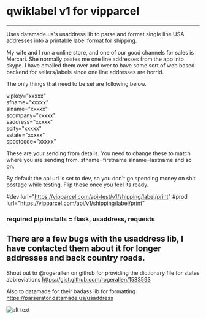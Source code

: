 # qwiklabel v1 for vipparcel
---

Uses datamade.us's usaddress lib to parse and format single line USA addresses into a printable label format for shipping.

My wife and I run a online store, and one of our good channels for sales is Mercari. She normally pastes me one line addresses from the app into skype. I have emailed them over and over to have some sort of web based backend for sellers/labels since one line addresses are horrid.


The only things that need to be set are following below.

vipkey="xxxxx"  <br />
sfname="xxxxx"  <br />
slname="xxxxx"  <br />
scompany="xxxxx"  <br />
saddress="xxxxx"  <br />
scity="xxxxx"  <br />
sstate="xxxxx"  <br />
spostcode="xxxxx"  


These are your sending from details. You need to change these to match where you are sending from.  sfname=firstname slname=lastname and so on.


By default the api url is set to dev, so you don't go spending money on shit postage while testing. Flip these once you feel its ready.


#dev
lurl="https://vipparcel.com/api-test/v1/shipping/label/print"
#prod lurl="https://vipparcel.com/api/v1/shipping/label/print"



### required pip installs = flask, usaddress, requests



There are a few bugs with the usaddress lib, I have contacted them about it for longer addresses and back country roads.
---
Shout out to @rogerallen on github for providing the dictionary file for states abbreviations https://gist.github.com/rogerallen/1583593

Also to datamade for their badass lib for formatting https://parserator.datamade.us/usaddress




![alt text](https://i.imgur.com/7RkDBjD.png)
